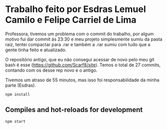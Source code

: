 # Trabalho feito por Esdras Lemuel Camilo e Felipe Carriel de Lima


Professora, tivemos um problema com o commit do trabalho, por algum motivo fui dar commit ás 23:30 e meu projeto simplesmente sumiu da pasta raiz, tentei compactar para .rar e também a .rar sumiu com tudo que a gente tinha feito e atualizado.

O repositório antigo, que eu não consegui acessar de novo pelo meu git bash é esse (https://github.com/Scarf8/site). Temos o total de 27 commits, contando com os desse rep novo e o antigo. 

Tivemos um atraso de 55 minutos, mas isso foi responsabilidade da minha parte (Esdras).


```
npm install

```

## Compiles and hot-reloads for development

```
npm start
```


